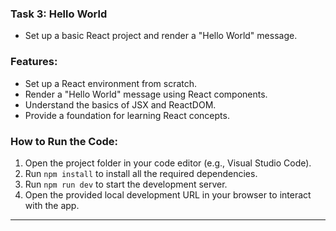 ### Task 3: **Hello World**
- Set up a basic React project and render a "Hello World" message.

### Features:
- Set up a React environment from scratch.
- Render a "Hello World" message using React components.
- Understand the basics of JSX and ReactDOM.
- Provide a foundation for learning React concepts.

### How to Run the Code:
1. Open the project folder in your code editor (e.g., Visual Studio Code).
2. Run `npm install` to install all the required dependencies.
3. Run `npm run dev` to start the development server.
4. Open the provided local development URL in your browser to interact with the app.

---
